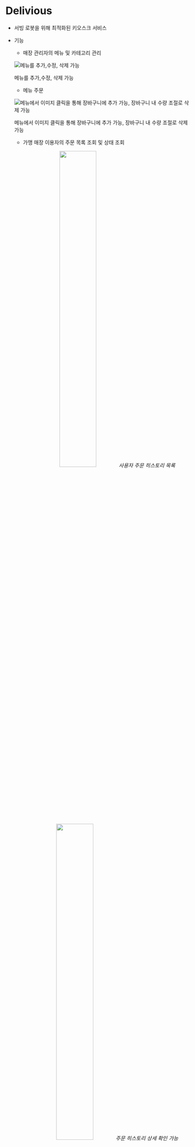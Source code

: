 # Delivious

- 서빙 로봇을 위해 최적화된 키오스크 서비스
- 기능

  - 매장 관리자의 메뉴 및 카테고리 관리

  ![메뉴를 추가,수정, 삭제 가능](https://user-images.githubusercontent.com/33317140/187600323-9d476229-59ed-4d3b-9ebc-daf642443d4b.png)

  메뉴를 추가,수정, 삭제 가능

  - 메뉴 주문

  ![메뉴에서 이미지 클릭을 통해 장바구니에 추가 가능, 장바구니 내 수량 조절로 삭제 가능](https://user-images.githubusercontent.com/33317140/187600329-cd4b74ce-aa84-4968-8142-ac1212e2d95e.png)

  메뉴에서 이미지 클릭을 통해 장바구니에 추가 가능, 장바구니 내 수량 조절로 삭제 가능

  - 가맹 매장 이용자의 주문 목록 조회 및 상태 조회
    <p align="middle">
      <img src="https://user-images.githubusercontent.com/33317140/187600334-287f04cd-393c-407a-981c-802d5cef7b7c.png" width="47%" />
      <em>사용자 주문 히스토리 목록</em>
      <img src="https://user-images.githubusercontent.com/33317140/187600338-64b79ebe-d4fe-4cae-97e2-30a432552034.png" width="47%" />
      <em>주문 히스토리 상세 확인 가능</em>
    </p>

  - 매장 관리자의 주문 상태 관리

  ![주문을 확인하고 음식을 보내는 기능이 가능, 상태 확인 가능](https://user-images.githubusercontent.com/33317140/187600332-cb5f7512-18fb-467c-b706-e4bba2cb2271.png)

  주문을 확인하고 음식을 보내는 기능이 가능, 상태 확인 가능

- Backend: 17개의 API 구현 - 4개의 도메인
- Frontend: 16 pages

## project structure

### Backend 패키지 구조

```c
└── src
├── main
│   ├── java
│   │   └── com.dogather.delivious
│   │       ├── domain
│   │       │   ├── user
│   │       │   │   ├── controller
│   │       │   │   ├── service
│   │       │   │   ├── repository
│   │       │   │   ├── entity
│   │       │   │   ├── dto
│   │       │   │   └── exception
│   │       │   ├── order
│   │       │   │   ├── controller
│   │       │   │   ├── service
│   │       │   │   ├── repository
│   │       │   │   ├── entity
│   │       │   │   ├── dto
│   │       │   │   └── exception
│   │       │   ├── category
│   │       │   │   ├── controller
│   │       │   │   ├── service
│   │       │   │   ├── repository
│   │       │   │   ├── entity
│   │       │   │   ├── dto
│   │       │   │   └── exception
│   │       │   └─── menu
│   │       │       ├── controller
│   │       │       ├── service
│   │       │       ├── repository
│   │       │       ├── entity
│   │       │       ├── dto
│   │       │       └── exception
│   │       │
│   │       ├── global
│   │       │   ├── initDb
│   │       │   ├── common
│   │       │   ├── config
│   │       │   ├── error
│   │       │   ├── handler
│   │       │   ├── jwt
│   │       │   └── utill
│   │       │
│   │       └── BackendApplication
│   │
│   └── resources
│       └── application.yml
│       └── data.sql
│
├── test
│   ├── java
│   │   └── com.dogather.delivious
│   │       ├── domain
│   │       │   ├── user
│   │       │   │   ├── UserControllerTest
│   │       │   │   ├── UserRepositoryTest
│   │       │   │   └── UserServiceTest
│   │       │   ├── category
│   │       │   │   ├── CategoryControllerTest
│   │       │   │   ├── CategoryRepositoryTest
│   │       │   │   └── CategoryServiceTest
│   │       │   ├── menu
│   │       │   │   ├── MenuControllerTest
│   │       │   │   ├── MenuRepositoryTest
│   │       │   │   └── MenuServiceTest
```

백엔드의 경우 클래스의 기능과 역할에 따라 Users, Orders, Category, Menu로 도메인별 패키지를 구성하였다. 기능별 구성이 재사용이 좋고, 관련된 코드들이 모여있다보니 변수, 클래스 이름들을 빠르게 파악할 수 있었다.

## 사용한 라이브러리

### 1. Frontend-React

- tailwind
  쉬운 반응형 페이지와 CSS를 따로 추가할 필요없이 클래스에 바로 적용가능.
- eslint
  코드 규칙이 어긋나는 오류 수정 가능
- prettier
  깔끔한 코드로 가독성 향상, 코드 스타일을 일관되게 관리 가능
- typescript
  변수나 객체를 타입으로 지정가능, 타입관련 에러 에러 예방
- zustand
  상태관리를 위해 사용

### 2. Backend

**스프링부트 라이브러리**

- spring-boot-starter-web
- spring-boot-started-data-jpa
- spring-boot-starter-validation
- spring-boot-stater-security

- lombok (Builder / Setter / Getter / AllArgsConstructor / NoArgsConstructor / …)

- serverlet ( HttpServeletRequest / HttpStatus / … )

**테스트코드 라이브러리**

- spring-boot-starter-test
- spring-security-test

- junit: 테스트 프레임워크

- mockito: Mock 라이브러리

- spring-test: 스프링 통합 테스트 지원

## TestCode

- unit test로 작성
- @Autowired DI(의존성 주입) 대신 Mockito 라이브러리를 사용

[Repository Test](https://www.notion.so/Repository-Test-2b1f9f11ce774cc8b1defbe1a9e18b5a)

[Service Test](https://www.notion.so/Service-Test-330b7214761443db9b6e15b10941dede)

# How to Start

도커 환경으로 구성되어있으며, 개발용으로 만들어진 개발 버전과 배포 버전으로 나뉜다.

## 개발 버전

1. `docker-compose up` 을 실행한다.
2. `docker-compose down` 을 실행하여 종료한다. 이때 -v 옵션으로 볼륨을 함께 삭제할 수 있다.

## 배포 버전

1. `/frontend` 폴더 내에서 `npm run build` 를 실행합니다
2. `backend/.env.template` 을 복사하여 `.env` 파일을 작성한다. 아래는 예시 env 파일이다.

   ```bash

   ALLOWED_ORIGINS=http://localhost:80

   SPRING_DATASOURCE_URL=jdbc:postgresql://db:5432/delivious
   SPRING_DATASOURCE_USERNAME=delivious
   SPRING_DATASOURCE_PASSWORD=dogather
   SPRING_JPA_HIBERNATE_DDL_AUTO=create

   POSTGRES_USER=delivious
   POSTGRES_PASSWORD=dogather
   POSTGRES_DB=delivious

   PGADMIN_DEFAULT_EMAIL=delivious@delivious.com
   PGADMIN_DEFAULT_PASSWORD=dogather
   ```

3. `docker-compose -f docker-compose.prod.yml up` 을 실행한다.
4. `docker-compose -f docker-compose.prod.yml down` 을 실행하여 종료한다. 이때 -v 옵션으로 볼륨을 함께 삭제할 수 있다.

- frontend port 번호 없이 [`localhost`](http://localhost) 만으로 접속 가능하다.

## PG ADMIN 사용법

`[localhost:5050](http://localhost:5050)` 으로 접속할 수 있다.

1. `PGADMIN_DEFAULT_EMAIL, PGADMIN_DEFAULT_PASSWORD` 로 설정된 계정으로 로그인 한다.
2. db 컨테이너와 연결한다.

   1. Add New Server 클릭

      ![스크린샷 2022-08-03 오전 12.33.54.png](https://user-images.githubusercontent.com/33317140/187600342-cb4aa1ec-0834-4886-818e-f41d8629094f.png)

   2. Name 작성: `db`

      ![스크린샷 2022-08-03 오전 12.34.01.png](https://user-images.githubusercontent.com/33317140/187600341-b6e411e3-8ab0-4e47-9fd6-9f2a5af280a8.png)

   3. Host 작성: `db`, Password 작성: `.env` 파일 참고

      ![스크린샷 2022-08-03 오전 12.34.09.png](https://user-images.githubusercontent.com/33317140/187600344-47677e6d-acbb-4786-ac3f-42b38cec3c7b.png)

   4. 좌측 Databases 내 delivious 확인

      ![스크린샷 2022-08-03 오전 12.34.17.png](https://user-images.githubusercontent.com/33317140/187600347-b45fc804-2c05-45ab-aa0a-dde9806cdc79.png)

3. 이와 같은 방법으로 table을 조회 할 수 있다.

![스크린샷 2022-08-02 오후 11.13.30.png](https://user-images.githubusercontent.com/33317140/187600350-5a9f0234-8bd5-4ed9-8dc6-38481457dadf.png)

## 자세한 구현 사항은 아래 링크 참고

[API 명세 및 page 설명](https://www.notion.so/gorgeous-zzi-da8/README-aa85a3f6c488425598e261a89ceaa35e)
